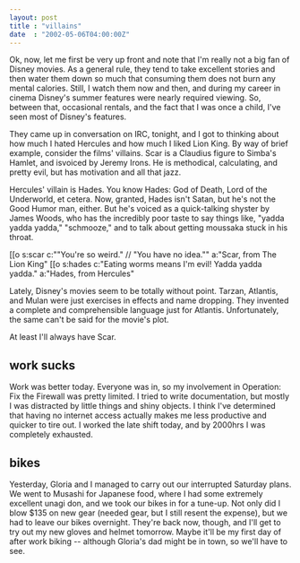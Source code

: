 ```yaml
---
layout: post
title : "villains"
date  : "2002-05-06T04:00:00Z"
---
```

Ok, now, let me first be very up front and note that I'm really not a big fan of Disney movies.  As a general rule, they tend to take excellent stories and then water them down so much that consuming them does not burn any mental calories.  Still, I watch them now and then, and during my career in cinema Disney's summer features were nearly required viewing.  So, between that, occasional rentals, and the fact that I was once a child, I've seen most of Disney's features.

They came up in conversation on IRC, tonight, and I got to thinking about how much I hated Hercules and how much I liked Lion King.  By way of brief example, consider the films' villains.  Scar is a Claudius figure to Simba's Hamlet, and isvoiced by Jeremy Irons.  He is methodical, calculating, and pretty evil, but has motivation and all that jazz.

Hercules' villain is Hades.  You know Hades:  God of Death, Lord of the Underworld, et cetera.  Now, granted, Hades isn't Satan, but he's not the Good Humor man, either.  But he's voiced as a quick-talking shyster by James Woods, who has the incredibly poor taste to say things like, "yadda yadda yadda," "schmooze," and to talk about getting moussaka stuck in his throat.

[[o s:scar c:"&quot;You're so weird.&quot; // &quot;You have no idea.&quot;" a:"Scar, from The Lion King" [[o s:hades c:"Eating worms means I'm evil!  Yadda yadda yadda." a:"Hades, from Hercules"

Lately, Disney's movies seem to be totally without point.  Tarzan, Atlantis, and Mulan were just exercises in effects and name dropping.  They invented a complete and comprehensible language just for Atlantis.  Unfortunately, the same can't be said for the movie's plot.

At least I'll always have Scar.

## work sucks

Work was better today.  Everyone was in, so my involvement in Operation: Fix the Firewall was pretty limited.  I tried to write documentation, but mostly I was distracted by little things and shiny objects.  I think I've determined that having no internet access actually makes me less productive and quicker to tire out.  I worked the late shift today, and by 2000hrs I was completely exhausted.

## bikes

Yesterday, Gloria and I managed to carry out our interrupted Saturday plans. We went to Musashi for Japanese food, where I had some extremely excellent unagi don, and we took our bikes in for a tune-up.  Not only did I blow $135 on new gear (needed gear, but I still resent the expense), but we had to leave our bikes overnight.  They're back now, though, and I'll get to try out my new gloves and helmet tomorrow.  Maybe it'll be my first day of after work biking -- although Gloria's dad might be in town, so we'll have to see.

